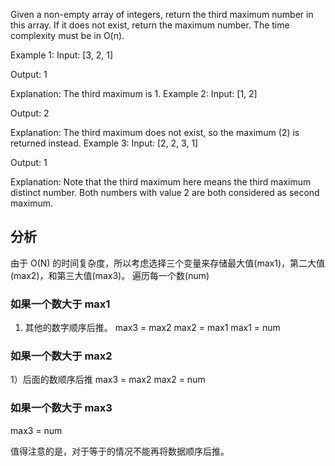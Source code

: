 Given a non-empty array of integers, return the third maximum number in this array. If it does not exist, return the maximum number. The time complexity must be in O(n).

Example 1:
Input: [3, 2, 1]

Output: 1

Explanation: The third maximum is 1.
Example 2:
Input: [1, 2]

Output: 2

Explanation: The third maximum does not exist, so the maximum (2) is returned instead.
Example 3:
Input: [2, 2, 3, 1]

Output: 1

Explanation: Note that the third maximum here means the third maximum distinct number.
Both numbers with value 2 are both considered as second maximum.

## 分析

由于 O(N) 的时间复杂度，所以考虑选择三个变量来存储最大值(max1)，第二大值(max2)，和第三大值(max3)。
遍历每一个数(num)

### 如果一个数大于 max1
1) 其他的数字顺序后推。
max3 = max2
max2 = max1
max1 = num

### 如果一个数大于 max2
1）后面的数顺序后推
max3 = max2
max2 = num

### 如果一个数大于 max3
max3 = num


值得注意的是，对于等于的情况不能再将数据顺序后推。